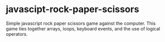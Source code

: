 # javascipt-rock-paper-scissors
Simple javascript rock paper scissors game against the computer.
This game ties together arrays, loops, keyboard events, and the use of logical operators.
